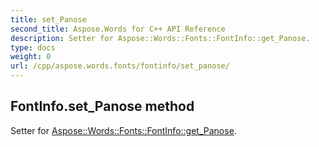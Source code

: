 ```yaml
---
title: set_Panose
second_title: Aspose.Words for C++ API Reference
description: Setter for Aspose::Words::Fonts::FontInfo::get_Panose. 
type: docs
weight: 0
url: /cpp/aspose.words.fonts/fontinfo/set_panose/
---
```

## FontInfo.set_Panose method


Setter for [Aspose::Words::Fonts::FontInfo::get_Panose](./get_panose/).

